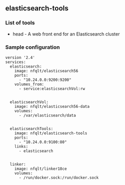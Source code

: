 ## elasticsearch-tools

### List of tools

* head - A web front end for an Elasticsearch cluster


### Sample configuration
```
version '2.4'
services:
  elasticsearch:
    image: nfqlt/elasticsearch56
    ports:
      - "10.24.0.0:9200:9200"
    volumes_from:
      - service:elasticsearchVol:rw


  elasticsearchVol:
    image: nfqlt/elasticsearch56-data
    volumes:
      - /var/elasticsearch/data


  elasticsearchTools:
    image: nfqlt/elasticsearch-tools
    ports:
      - "10.24.0.0:9100:80"
    links:
      - elasticsearch


  linker:
    image: nfqlt/linker18ce
    volumes:
      - /run/docker.sock:/run/docker.sock

```

